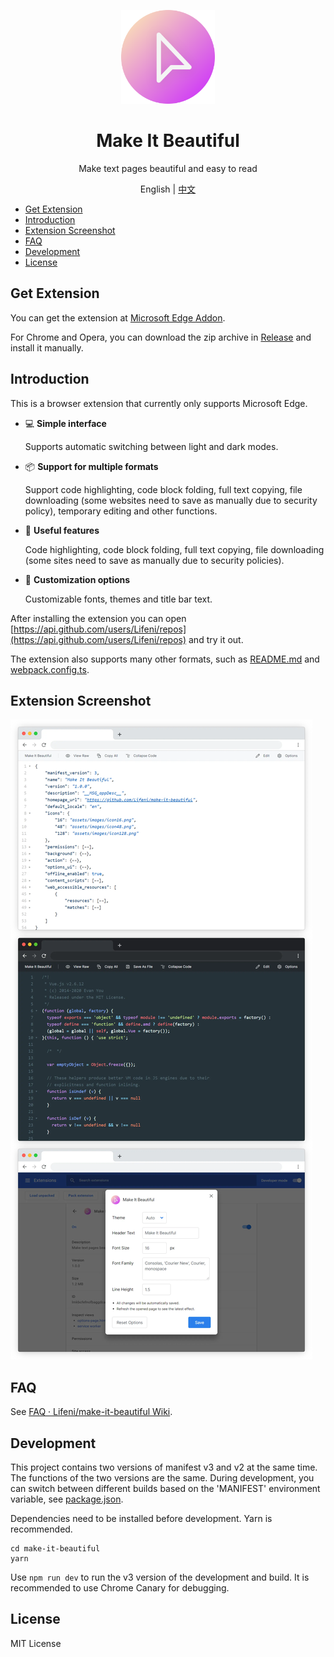 <p align="center">
  <img width="150px" alt="Logo" src="src/assets/images/logo.svg" />
</p>

<h1 align="center">Make It Beautiful</h1>
<p align="center">Make text pages beautiful and easy to read</p>
<p align="center">English | <a href="README.zh-CN.md">中文</a></p>

- [Get Extension](#get-extension)
- [Introduction](#introduction)
- [Extension Screenshot](#extension-screenshot)
- [FAQ](#faq)
- [Development](#development)
- [License](#license)

## Get Extension

You can get the extension at [Microsoft Edge Addon](https://microsoftedge.microsoft.com/addons/detail/make-it-beautiful/jjgkadobhgomjcppaojffnlooknkkodd).

For Chrome and Opera, you can download the zip archive in [Release](https://github.com/Lifeni/make-it-beautiful/releases) and install it manually.

## Introduction

This is a browser extension that currently only supports Microsoft Edge.

- 💻 **Simple interface**

  Supports automatic switching between light and dark modes.

- 📦 **Support for multiple formats**

  Support code highlighting, code block folding, full text copying, file downloading (some websites need to save as manually due to security policy), temporary editing and other functions.

- 💾 **Useful features**

  Code highlighting, code block folding, full text copying, file downloading (some sites need to save as manually due to security policies).

- 🎨 **Customization options**

  Customizable fonts, themes and title bar text.

After installing the extension you can open [https://api.github.com/users/Lifeni/repos](https://api.github.com/users/Lifeni/repos) and try it out.

The extension also supports many other formats, such as [README.md](https://raw.githubusercontent.com/Lifeni/make-it-beautiful/master/README.md) and [webpack.config.ts]( https://raw.githubusercontent.com/Lifeni/make-it-beautiful/master/webpack.config.ts).

## Extension Screenshot

![Preview](docs/preview.webp)

## FAQ

See [FAQ · Lifeni/make-it-beautiful Wiki](https://github.com/Lifeni/make-it-beautiful/wiki/FAQ).

## Development

This project contains two versions of manifest v3 and v2 at the same time. The functions of the two versions are the same. During development, you can switch between different builds based on the 'MANIFEST' environment variable, see [package.json](./package.json).

Dependencies need to be installed before development. Yarn is recommended.

```shell
cd make-it-beautiful
yarn
```

Use `npm run dev` to run the v3 version of the development and build. It is recommended to use Chrome Canary for debugging.

## License

MIT License
